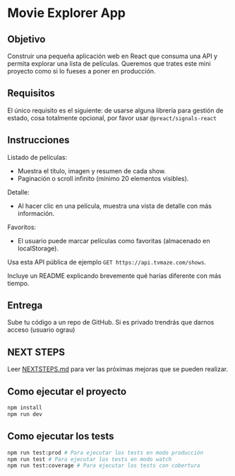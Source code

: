 # Movie Explorer App

## Objetivo

Construir una pequeña aplicación web en React que consuma una API y permita explorar una lista de películas. Queremos que trates este mini proyecto como si lo fueses a poner en producción.

## Requisitos

El único requisito es el siguiente: de usarse alguna librería para gestión de estado, cosa totalmente opcional, por favor usar `@preact/signals-react`

## Instrucciones

Listado de películas:

- Muestra el título, imagen y resumen de cada show.
- Paginación o scroll infinito (mínimo 20 elementos visibles).

Detalle:

- Al hacer clic en una película, muestra una vista de detalle con más información.

Favoritos:

- El usuario puede marcar películas como favoritas (almacenado en localStorage).

Usa esta API pública de ejemplo `GET https://api.tvmaze.com/shows`.

Incluye un README explicando brevemente qué harías diferente con más tiempo.

## Entrega

Sube tu código a un repo de GitHub. Si es privado trendrás que darnos acceso (usuario ograu)

## NEXT STEPS

Leer [NEXTSTEPS.md](./NEXTSTEPS.md) para ver las próximas mejoras que se pueden realizar.

## Como ejecutar el proyecto

```bash
npm install
npm run dev
```

## Como ejecutar los tests

```bash
npm run test:prod # Para ejecutar los tests en modo producción
npm run test # Para ejecutar los tests en modo watch
npm run test:coverage # Para ejecutar los tests con cobertura
```